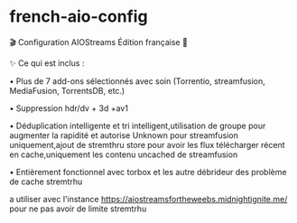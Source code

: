 # french-aio-config

🎬 Configuration AIOStreams Édition française 🚀

✨ Ce qui est inclus :

• Plus de 7 add-ons sélectionnés avec soin (Torrentio, streamfusion, MediaFusion, TorrentsDB, etc.)

• Suppression hdr/dv + 3d +av1

• Déduplication intelligente et tri intelligent,utilisation de groupe pour augmenter la rapidité et autorise Unknown pour streamfusion uniquement,ajout de stremthru store pour avoir les flux télécharger récent en cache,uniquement les contenu uncached de streamfusion

• Entièrement fonctionnel avec torbox et les autre débrideur des problème de cache stremtrhu

a utiliser avec l'instance https://aiostreamsfortheweebs.midnightignite.me/ pour ne pas avoir de limite stremtrhu
